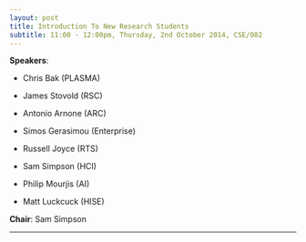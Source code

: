 ```yaml
---
layout: post
title: Introduction To New Research Students
subtitle: 11:00 - 12:00pm, Thursday, 2nd October 2014, CSE/082
---
```



**Speakers**:

- Chris Bak (PLASMA)

- James Stovold (RSC)

- Antonio Arnone (ARC)

- Simos Gerasimou (Enterprise)

- Russell Joyce (RTS)

- Sam Simpson (HCI)

- Philip Mourjis (AI)

- Matt Luckcuck (HISE)

**Chair**: Sam Simpson


___





